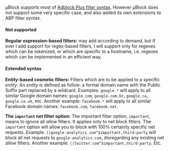 µBlock supports most of [Adblock Plus filter syntax](https://adblockplus.org/en/filter-cheatsheet). However µBlock does not support some very specific case, and also added its own extensions to ABP filter syntax.

#### Not supported

**Regular expression-based filters:** may add according to demand, but if ever I add support for regex-based filters, I will support only for regexes which can be tokenized, or which are specific to a hostname, i.e. regexes which can be implemented in an efficient way.

#### Extended syntax

**Entity-based cosmetic filters:** Filters which are to be applied to a specific _entity_. An _entity_ is defined as follow: a formal domain name with the Public Suffix part replaced by a wildcard. Examples: `google.*`  will apply to all similar Google domain names: `google.com`, `google.com.br`, `google.ca`, `google.co.uk`, etc. Another example: `facebook.*` will apply to all similar Facebook domain names: `facebook.com`, `facebook.net`.

**The `important` net filter option:** The important filter option, `important`, means to ignore all _allow_ filters. It applies only to net _block_ filters. The `important` option will allow you to block with 100% certainty specific net requests. Example: `||google-analytics.com^$important,third-party` will block all net requests to `google-analytics.com`, disregarding any existing net _allow_ filters. Another example: `||twitter.com^$important,third-party`. Etc.